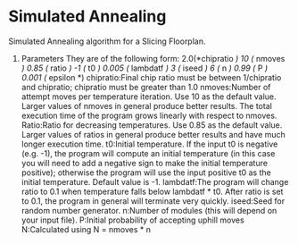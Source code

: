 # Simulated Annealing
Simulated Annealing algorithm for a Slicing Floorplan. 

1. Parameters
They are of the following form:
2.0(*chipratio *)
10 (* nmoves *)
0.85 (* ratio *)
-1 (* t0 *)
0.005 (* lambdatf *)
3 (* iseed *)
6 (* n *)
0.99 (* P *)
0.001 (* epsilon *)
chipratio:Final chip ratio must be between 1/chipratio and chipratio;
chipratio must be greater than 1.0
nmoves:Number of attempt moves per temperature iteration. Use 10
as the default value. Larger values of nmoves in general
produce better results. The total execution time of the
program grows linearly with respect to nmoves.
Ratio:Ratio for decreasing temperatures. Use 0.85 as the default
value. Larger values of ratios in general produce better
results and have much longer execution time.
t0:Initial temperature. If the input t0 is negative (e.g. -1), the
program will compute an initial temperature (in this case you
will need to add a negative sign to make the initial
temperature positive); otherwise the program will use the
input positive t0 as the initial temperature. Default value is
-1.
lambdatf:The program will change ratio to 0.1 when temperature falls
below lambdatf * t0. After ratio is set to 0.1, the program in
general will terminate very quickly.
iseed:Seed for random number generator.
n:Number of modules (this will depend on your input file).
P:Initial probability of accepting uphill moves
N:Calculated using N = nmoves * n
